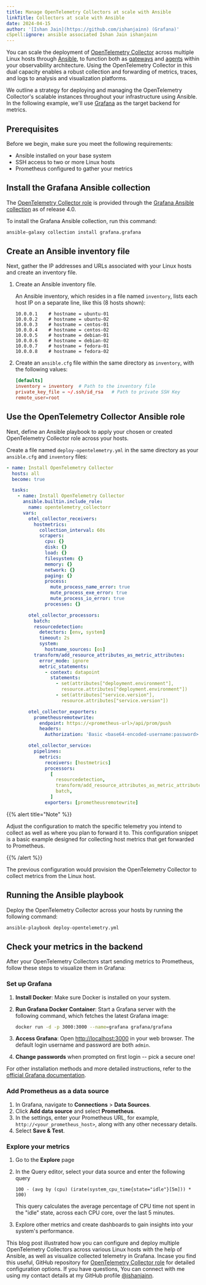 ```yaml
---
title: Manage OpenTelemetry Collectors at scale with Ansible
linkTitle: Collectors at scale with Ansible
date: 2024-04-15
author: '[Ishan Jain](https://github.com/ishanjainn) (Grafana)'
cSpell:ignore: ansible associated Ishan Jain ishanjainn
---
```


You can scale the deployment of
[OpenTelemetry Collector](/docs/collector/deployment/) across multiple Linux
hosts through [Ansible](https://www.ansible.com/), to function both as
[gateways](/docs/collector/deployment/gateway/) and
[agents](/docs/collector/deployment/agent/) within your observability
architecture. Using the OpenTelemetry Collector in this dual capacity enables a
robust collection and forwarding of metrics, traces, and logs to analysis and
visualization platforms.

We outline a strategy for deploying and managing the OpenTelemetry Collector's
scalable instances throughout your infrastructure using Ansible. In the
following example, we'll use [Grafana](https://grafana.com/) as the target
backend for metrics.

## Prerequisites

Before we begin, make sure you meet the following requirements:

- Ansible installed on your base system
- SSH access to two or more Linux hosts
- Prometheus configured to gather your metrics

## Install the Grafana Ansible collection

The
[OpenTelemetry Collector role](https://github.com/grafana/grafana-ansible-collection/tree/main/roles/opentelemetry_collector)
is provided through the
[Grafana Ansible collection](https://docs.ansible.com/ansible/latest/collections/grafana/grafana/)
as of release 4.0.

To install the Grafana Ansible collection, run this command:

```sh
ansible-galaxy collection install grafana.grafana
```

## Create an Ansible inventory file

Next, gather the IP addresses and URLs associated with your Linux hosts and
create an inventory file.

1. Create an Ansible inventory file.

   An Ansible inventory, which resides in a file named `inventory`, lists each
   host IP on a separate line, like this (8 hosts shown):

   ```properties
   10.0.0.1    # hostname = ubuntu-01
   10.0.0.2    # hostname = ubuntu-02
   10.0.0.3    # hostname = centos-01
   10.0.0.4    # hostname = centos-02
   10.0.0.5    # hostname = debian-01
   10.0.0.6    # hostname = debian-02
   10.0.0.7    # hostname = fedora-01
   10.0.0.8    # hostname = fedora-02
   ```

2. Create an `ansible.cfg` file within the same directory as `inventory`, with
   the following values:

   ```toml
   [defaults]
   inventory = inventory  # Path to the inventory file
   private_key_file = ~/.ssh/id_rsa   # Path to private SSH Key
   remote_user=root
   ```

## Use the OpenTelemetry Collector Ansible role

Next, define an Ansible playbook to apply your chosen or created OpenTelemetry
Collector role across your hosts.

Create a file named `deploy-opentelemetry.yml` in the same directory as your
`ansible.cfg` and `inventory` files:

```yaml
- name: Install OpenTelemetry Collector
  hosts: all
  become: true

  tasks:
    - name: Install OpenTelemetry Collector
      ansible.builtin.include_role:
        name: opentelemetry_collectorr
      vars:
        otel_collector_receivers:
          hostmetrics:
            collection_interval: 60s
            scrapers:
              cpu: {}
              disk: {}
              load: {}
              filesystem: {}
              memory: {}
              network: {}
              paging: {}
              process:
                mute_process_name_error: true
                mute_process_exe_error: true
                mute_process_io_error: true
              processes: {}

        otel_collector_processors:
          batch:
          resourcedetection:
            detectors: [env, system]
            timeout: 2s
            system:
              hostname_sources: [os]
          transform/add_resource_attributes_as_metric_attributes:
            error_mode: ignore
            metric_statements:
              - context: datapoint
                statements:
                  - set(attributes["deployment.environment"],
                    resource.attributes["deployment.environment"])
                  - set(attributes["service.version"],
                    resource.attributes["service.version"])

        otel_collector_exporters:
          prometheusremotewrite:
            endpoint: https://<prometheus-url>/api/prom/push
            headers:
              Authorization: 'Basic <base64-encoded-username:password>'

        otel_collector_service:
          pipelines:
            metrics:
              receivers: [hostmetrics]
              processors:
                [
                  resourcedetection,
                  transform/add_resource_attributes_as_metric_attributes,
                  batch,
                ]
              exporters: [prometheusremotewrite]
```

{{% alert title="Note" %}}

Adjust the configuration to match the specific telemetry you intend to collect
as well as where you plan to forward it to. This configuration snippet is a
basic example designed for collecting host metrics that get forwarded to
Prometheus.

{{% /alert %}}

The previous configuration would provision the OpenTelemetry Collector to
collect metrics from the Linux host.

## Running the Ansible playbook

Deploy the OpenTelemetry Collector across your hosts by running the following
command:

```sh
ansible-playbook deploy-opentelemetry.yml
```

## Check your metrics in the backend

After your OpenTelemetry Collectors start sending metrics to Prometheus, follow
these steps to visualize them in Grafana:

### Set up Grafana

1. **Install Docker**: Make sure Docker is installed on your system.

2. **Run Grafana Docker Container**: Start a Grafana server with the following
   command, which fetches the latest Grafana image:

   ```sh
   docker run -d -p 3000:3000 --name=grafana grafana/grafana
   ```

3. **Access Grafana**: Open <http://localhost:3000> in your web browser. The
   default login username and password are both `admin`.

4. **Change passwords** when prompted on first login -- pick a secure one!

For other installation methods and more detailed instructions, refer to the
[official Grafana documentation](https://grafana.com/docs/grafana/latest/#installing-grafana).

### Add Prometheus as a data source

1. In Grafana, navigate to **Connections** > **Data Sources**.
2. Click **Add data source** and select **Prometheus**.
3. In the settings, enter your Prometheus URL, for example,
   `http://<your_prometheus_host>`, along with any other necessary details.
4. Select **Save & Test**.

### Explore your metrics

1. Go to the **Explore** page
2. In the Query editor, select your data source and enter the following query

   ```PromQL
   100 - (avg by (cpu) (irate(system_cpu_time{state="idle"}[5m])) * 100)
   ```

   This query calculates the average percentage of CPU time not spent in the
   "idle" state, across each CPU core, over the last 5 minutes.

3. Explore other metrics and create dashboards to gain insights into your
   system's performance.

This blog post illustrated how you can configure and deploy multiple
OpenTelemetry Collectors across various Linux hosts with the help of Ansible, as
well as visualize collected telemetry in Grafana. Incase you find this useful,
GitHub repository for
[OpenTelemetry Collector role](https://github.com/grafana/grafana-ansible-collection/tree/main/roles/opentelemetry_collector)
for detailed configuration options. If you have questions, You can connect with
me using my contact details at my GitHub profile
[@ishanjainn](https://github.com/ishanjainn).
